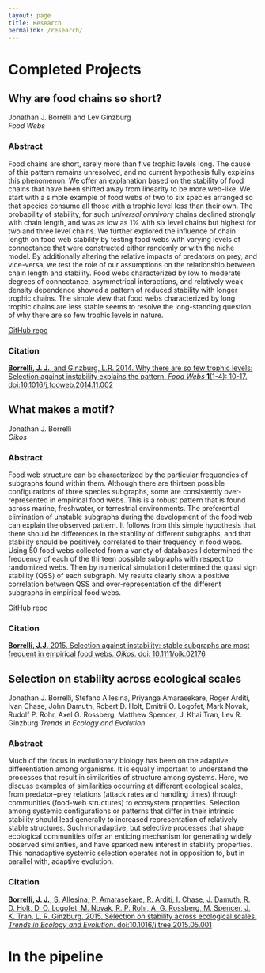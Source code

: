 ```yaml
---
layout: page  
title: Research  
permalink: /research/  
---
```


# Completed Projects

## Why are food chains so short? 
Jonathan J. Borrelli and Lev Ginzburg  
*Food Webs*
### Abstract
Food chains are short, rarely more than five trophic levels long. The cause of this pattern remains unresolved, and no current hypothesis fully explains this phenomenon. We offer an explanation based on the stability of food chains that have been shifted away from linearity to be more web-like. We start with a simple example of food webs of two to six species arranged so that species consume all those with a trophic level less than their own. The probability of stability, for such _universal omnivory_ chains declined strongly with chain length, and was as low as 1% with six level chains but highest for two and three level chains. We further explored the influence of chain length on food web stability by testing food webs with varying levels of connectance that were constructed either randomly or with the niche model. By additionally altering the relative impacts of predators on prey, and vice-versa, we test the role of our assumptions on the relationship between chain length and stability. Food webs characterized by low to moderate degrees of connectance, asymmetrical interactions, and relatively weak density dependence showed a pattern of reduced stability with longer trophic chains. The simple view that food webs characterized by long trophic chains are less stable seems to resolve the long-standing question of why there are so few trophic levels in nature.

[GitHub repo](https://github.com/jjborrelli/Food-Chain-Length)

### Citation
[**Borrelli, J. J.**, and Ginzburg, L.R. 2014. Why there are so few trophic levels: Selection against instability explains the pattern. *Food Webs* **1**(1-4): 10-17. doi:10.1016/j,fooweb.2014.11.002](http://www.sciencedirect.com/science/article/pii/S2352249614000056)

## What makes a motif? 
Jonathan J. Borrelli  
*Oikos*
### Abstract
Food web structure can be characterized by the particular frequencies of subgraphs found within them. Although there are thirteen possible configurations of three species subgraphs, some are consistently over-represented in empirical food webs. This is a robust pattern that is found across marine, freshwater, or terrestrial environments. The preferential elimination of unstable subgraphs during the development of the food web can explain the observed pattern. It follows from this simple hypothesis that there should be differences in the stability of different subgraphs, and that stability should be positively correlated to their frequency in food webs. Using 50 food webs collected from a variety of databases I determined the frequency of each of the thirteen possible subgraphs with respect to randomized webs. Then by numerical simulation I determined the quasi sign stability (QSS) of each subgraph. My results clearly show a positive correlation between QSS and over-representation of the different subgraphs in empirical food webs. 

[GitHub repo](https://github.com/jjborrelli/Subgraph-Stability)

### Citation
[**Borrelli, J.J.** 2015. Selection against instability: stable subgraphs are most frequent in empirical food webs. *Oikos*. doi: 10.1111/oik.02176](http://onlinelibrary.wiley.com/doi/10.1111/oik.02176/abstract)


## Selection on stability across ecological scales
Jonathan J. Borrelli, Stefano Allesina, Priyanga Amarasekare, Roger Arditi, Ivan Chase, John Damuth, Robert D. Holt, Dmitrii O. Logofet, Mark Novak, Rudolf P. Rohr, Axel G. Rossberg, Matthew Spencer, J. Khai Tran, Lev R. Ginzburg
*Trends in Ecology and Evolution*
### Abstract 
Much of the focus in evolutionary biology has been on the adaptive differentiation among organisms. It is equally important to understand the processes that result in similarities of structure among systems. Here, we discuss examples of similarities occurring at different ecological scales, from predator–prey relations (attack rates and handling times) through communities (food-web structures) to ecosystem properties. Selection among systemic configurations or patterns that differ in their intrinsic stability should lead generally to increased representation of relatively stable structures. Such nonadaptive, but selective processes that shape ecological communities offer an enticing mechanism for generating widely observed similarities, and have sparked new interest in stability properties. This nonadaptive systemic selection operates not in opposition to, but in parallel with, adaptive evolution.

### Citation
[**Borrelli, J. J.**, S. Allesina, P. Amarasekare, R. Arditi, I. Chase, J. Damuth, R. D. Holt, D. O. Logofet, M. Novak, R. P. Rohr, A. G. Rossberg, M. Spencer, J. K. Tran, L. R. Ginzburg. 2015. Selection on stability across ecological scales. *Trends in Ecology and Evolution*. doi:10.1016/j.tree.2015.05.001](http://www.sciencedirect.com/science/article/pii/S0169534715001238) 

# In the pipeline

